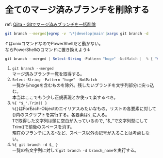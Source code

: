 # 全てのマージ済みブランチを削除する

ref: [Qiita - Gitでマージ済みブランチを一括削除](https://qiita.com/hajimeni/items/73d2155fc59e152630c4)  

```bash
git branch --merged|egrep -v '\*|develop|main'|xargs git branch -d
```

↑はunixコマンドなのでPowerShellだと動かない。  
ならPowerShellのコマンドに置き換えよう↓  

```powershell
git branch --merged | Select-String -Pattern "hoge" -NotMatch |  % { "$_".Trim() } | %{ git branch -d $_ } 
```

1. `git branch --merged`  
マージ済みブランチ一覧を取得する。
2. `Select-String -Pattern "hoge" -NotMatch`  
一覧からhogeを含むものを除外。残したいブランチを文字列部分に突っ込む。  
本当はここでもう少し正規表現とか使って楽するべき。
3. `%{ "$_".Trim() }`  
`%{}`はForEach-Objectのエイリアスみたいなもの。リストの各要素に対して{}内のスクリプトを実行する。各要素は`$_`に入る。  
1で取得した文字列は頭に空白が入っているので, "$_"で文字列型にしてTrim()で前後のスペースを消す。  
現在のブランチに入る`*`など、スペース以外の記号が入ることは考慮しない。  
4. `%{ git branch -d $_ }`  
一覧の各文字列に対して`git branch -d branch_name`を実行する。  
